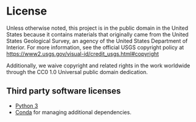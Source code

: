 License
=======

Unless otherwise noted, this project is in the public domain in the United
States because it contains materials that originally came from the United
States Geological Survey, an agency of the United States Department of
Interior. For more information, see the official USGS copyright policy at
https://www2.usgs.gov/visual-id/credit_usgs.html#copyright

Additionally, we waive copyright and related rights in the work
worldwide through the CC0 1.0 Universal public domain dedication.


Third party software licenses
--------------------------------------

 - [Python 3](https://docs.python.org/3/license.html)
 - [Conda](https://conda.io/en/latest/license.html) for managing
   additional dependencies.
